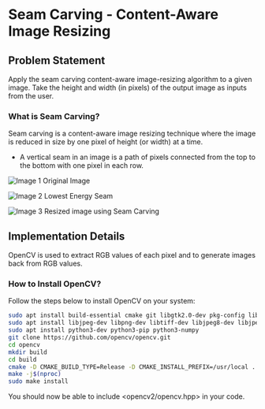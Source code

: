 # Seam Carving - Content-Aware Image Resizing

## Problem Statement

Apply the seam carving content-aware image-resizing algorithm to a given image. Take the height and width (in pixels) of the output image as inputs from the user.

### What is Seam Carving?

Seam carving is a content-aware image resizing technique where the image is reduced in size by one pixel of height (or width) at a time.

- A vertical seam in an image is a path of pixels connected from the top to the bottom with one pixel in each row.

![Image 1]()
Original Image

![Image 2]()
Lowest Energy Seam

![Image 3]()
Resized image using Seam Carving


## Implementation Details

OpenCV is used to extract RGB values of each pixel and to generate images back from RGB values.

### How to Install OpenCV?

Follow the steps below to install OpenCV on your system:

```bash
sudo apt install build-essential cmake git libgtk2.0-dev pkg-config libavcodec-dev libavformat-dev libswscale-dev
sudo apt install libjpeg-dev libpng-dev libtiff-dev libjpeg8-dev libjpeg-turbo8-dev libtiff5-dev libjasper-dev libdc1394-22-dev libgstreamer-plugins-base1.0-dev libavresample-dev
sudo apt install python3-dev python3-pip python3-numpy
git clone https://github.com/opencv/opencv.git
cd opencv
mkdir build
cd build
cmake -D CMAKE_BUILD_TYPE=Release -D CMAKE_INSTALL_PREFIX=/usr/local ..
make -j$(nproc)
sudo make install

```

You should now be able to include <opencv2/opencv.hpp> in your code.